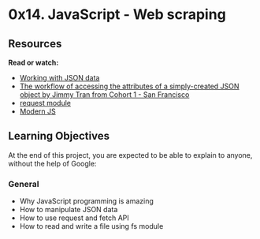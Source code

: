 # 0x14. JavaScript - Web scraping

## Resources
**Read or watch:**

* [Working with JSON data](https://developer.mozilla.org/en-US/docs/Learn/JavaScript/Objects/JSON)
* [The workflow of accessing the attributes of a simply-created JSON object by Jimmy Tran from Cohort 1 - San Francisco](https://medium.com/@vietkieutie/the-workflow-of-accessing-the-attributes-of-a-simply-created-json-object-82a5b33e2319)
* [request module](https://github.com/request/request)
* [Modern JS](https://github.com/mbeaudru/modern-js-cheatsheet)

## Learning Objectives
At the end of this project, you are expected to be able to explain to anyone, without the help of Google:

### General
* Why JavaScript programming is amazing
* How to manipulate JSON data
* How to use request and fetch API
* How to read and write a file using fs module
